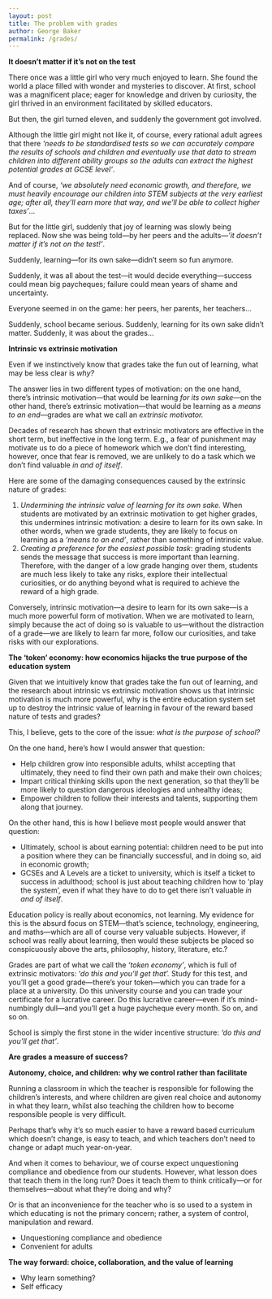 ```yaml
---
layout: post
title: The problem with grades
author: George Baker
permalink: /grades/
---
```


**It doesn’t matter if it’s not on the test**

There once was a little girl who very much enjoyed to learn. She found the world a place filled with wonder and mysteries to discover. At first, school was a magnificent place; eager for knowledge and driven by curiosity, the girl thrived in an environment facilitated by skilled educators. 

But then, the girl turned eleven, and suddenly the government got involved. 

Although the little girl might not like it, of course, every rational adult agrees that there *‘needs to be standardised tests so we can accurately compare the results of schools and children and eventually use that data to stream children into different ability groups so the adults can extract the highest potential grades at GCSE level’*. 

And of course, *‘we absolutely need economic growth, and therefore, we must heavily encourage our children into STEM subjects at the very earliest age; after all, they’ll earn more that way, and we’ll be able to collect higher taxes’*…

But for the little girl, suddenly that joy of learning was slowly being replaced. Now she was being told—by her peers and the adults—*’it doesn’t matter if it’s not on the test!’*.

Suddenly, learning—for its own sake—didn’t seem so fun anymore. 

Suddenly, it was all about the test—it would decide everything—success could mean big paycheques; failure could mean years of shame and uncertainty. 

Everyone seemed in on the game: her peers, her parents, her teachers…

Suddenly, school became serious. Suddenly, learning for its own sake didn’t matter. Suddenly, it was about the grades…

**Intrinsic vs extrinsic motivation**

Even if we instinctively know that grades take the fun out of learning, what may be less clear is *why?*

The answer lies in two different types of motivation: on the one hand, there’s intrinsic motivation—that would be learning *for its own sake*—on the other hand, there’s extrinsic motivation—that would be learning as a *means to an end*—grades are what we call an *extrinsic motivator.*

Decades of research has shown that extrinsic motivators are effective in the short term, but ineffective in the long term. E.g., a fear of punishment may motivate us to do a piece of homework which we don’t find interesting, however, once that fear is removed, we are unlikely to do a task which we don’t find valuable *in and of itself*.

Here are some of the damaging consequences caused by the extrinsic nature of grades:

1. *Undermining the intrinsic value of learning for its own sake.* When students are motivated by an extrinsic motivation to get higher grades, this undermines intrinsic motivation: a desire to learn for its own sake. In other words, when we grade students, they are likely to focus on learning as a *‘means to an end’*, rather than something of intrinsic value.
2. *Creating a preference for the easiest possible task*: grading students sends the message that success is more important than learning. Therefore, with the danger of a low grade hanging over them, students are much less likely to take any risks, explore their intellectual curiosities, or do anything beyond what is required to achieve the reward of a high grade.

Conversely, intrinsic motivation—a desire to learn for its own sake—is a much more powerful form of motivation. When we are motivated to learn, simply because the act of doing so is valuable to us—without the distraction of a grade—we are likely to learn far more, follow our curiosities, and take risks with our explorations.

**The ‘token’ economy: how economics hijacks the true purpose of the education system**

Given that we intuitively know that grades take the fun out of learning, and the research about intrinsic vs extrinsic motivation shows us that intrinsic motivation is much more powerful, why is the entire education system set up to destroy the intrinsic value of learning in favour of the reward based nature of tests and grades?

This, I believe, gets to the core of the issue: *what is the purpose of school?*

On the one hand, here’s how I would answer that question:

- Help children grow into responsible adults, whilst accepting that ultimately, they need to find their own path and make their own choices;
- Impart critical thinking skills upon the next generation, so that they’ll be more likely to question dangerous ideologies and unhealthy ideas;
- Empower children to follow their interests and talents, supporting them along that journey.

On the other hand, this is how I believe most people would answer that question:

- Ultimately, school is about earning potential: children need to be put into a position where they can be financially successful, and in doing so, aid in economic growth;
- GCSEs and A Levels are a ticket to university, which is itself a ticket to success in adulthood; school is just about teaching children how to ‘play the system’, even if what they have to do to get there isn’t valuable *in and of itself*.

Education policy is really about economics, not learning. My evidence for this is the absurd focus on STEM—that’s science, technology, engineering, and maths—which are all of course very valuable subjects. However, if school was really about learning, then would these subjects be placed so conspicuously above the arts, philosophy, history, literature, etc.?

Grades are part of what we call the *‘token economy’*, which is full of extrinsic motivators: ‘*do this and you’ll get that’.* Study for this test, and you’ll get a good grade—there’s your token—which you can trade for a place at a university. Do this university course and you can trade your certificate for a lucrative career. Do this lucrative career—even if it’s mind-numbingly dull—and you’ll get a huge paycheque every month. So on, and so on. 

School is simply the first stone in the wider incentive structure: *‘do this and you’ll get that’*.

**Are grades a measure of success?**

**Autonomy, choice, and children: why we control rather than facilitate**

Running a classroom in which the teacher is responsible for following the children’s interests, and where children are given real choice and autonomy in what they learn, whilst also teaching the children how to become responsible people is very difficult.

Perhaps that’s why it’s so much easier to have a reward based curriculum which doesn’t change, is easy to teach, and which teachers don’t need to change or adapt much year-on-year.

And when it comes to behaviour, we of course expect unquestioning compliance and obedience from our students. However, what lesson does that teach them in the long run? Does it teach them to think critically—or for themselves—about what they’re doing and why? 

Or is that an inconvenience for the teacher who is so used to a system in which educating is not the primary concern; rather, a system of control, manipulation and reward.

- Unquestioning compliance and obedience
- Convenient for adults

**The way forward: choice, collaboration, and the value of learning**

- Why learn something?
- Self efficacy

